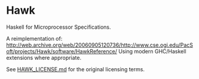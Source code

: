 Hawk
====

Haskell for Microprocessor Specifications.

A reimplementation of: http://web.archive.org/web/20060905120736/http://www.cse.ogi.edu/PacSoft/projects/Hawk/software/HawkReference/
Using modern GHC/Haskell extensions where appropriate.

See [HAWK_LICENSE.md](HAWK_LICENSE.md) for the original licensing terms.
